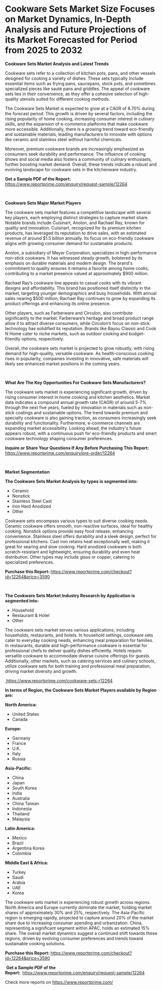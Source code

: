 <p><h1>Cookware Sets Market Size Focuses on Market Dynamics, In-Depth Analysis and Future Projections of its Market Forecasted for Period from 2025 to 2032</h1></p><p><strong>Cookware Sets Market Analysis and Latest Trends</strong></p>
<p><p>Cookware sets refer to a collection of kitchen pots, pans, and other vessels designed for cooking a variety of dishes. These sets typically include essential items such as frying pans, saucepans, stock pots, and sometimes specialized pieces like sauté pans and griddles. The appeal of cookware sets lies in their convenience, as they offer a cohesive selection of high-quality utensils suited for different cooking methods.</p><p>The Cookware Sets Market is expected to grow at a CAGR of 8.70% during the forecast period. This growth is driven by several factors, including the rising popularity of home cooking, increasing consumer interest in culinary skills, and the expansion of e-commerce platforms that make cookware more accessible. Additionally, there is a growing trend toward eco-friendly and sustainable materials, leading manufacturers to innovate with options like ceramic and stainless steel without harmful chemicals.</p><p>Moreover, premium cookware brands are increasingly emphasized as consumers seek durability and performance. The influence of cooking shows and social media also fosters a community of culinary enthusiasts, further boosting market demand. Overall, these trends indicate a robust and evolving landscape for cookware sets in the kitchenware industry.</p></p>
<p><strong>Get a Sample PDF of the Report:&nbsp;</strong> <a href="https://www.reportprime.com/enquiry/request-sample/12264?utm_campaign=1938&utm_medium=2&utm_source=Github&utm_content=ia&utm_term=18032025&utm_id=cookware-sets">https://www.reportprime.com/enquiry/request-sample/12264</a></p>
<p>&nbsp;</p>
<p><strong>Cookware Sets Major Market Players</strong></p>
<p><p>The cookware sets market features a competitive landscape with several key players, each employing distinct strategies to capture market share. Notable brands include Cuisinart, Anolon, and Rachael Ray, known for quality and innovation. Cuisinart, recognized for its premium kitchen products, has leveraged its reputation to drive sales, with an estimated revenue of around $1.5 billion annually. Its focus on eco-friendly cookware aligns with growing consumer demand for sustainable products.</p><p>Anolon, a subsidiary of Meyer Corporation, specializes in high-performance non-stick cookware. It has witnessed steady growth, bolstered by its emphasis on durable materials and modern design. The brand's commitment to quality ensures it remains a favorite among home cooks, contributing to a market presence valued at approximately $900 million.</p><p>Rachael Ray’s cookware line appeals to casual cooks with its vibrant designs and affordability. This brand has positioned itself distinctly in the market, targeting younger demographics and busy households. With annual sales nearing $500 million, Rachael Ray continues to grow by expanding its product offerings and enhancing its online presence.</p><p>Other players, such as Farberware and Circulon, also contribute significantly to the market. Farberware’s heritage and broad product range allow it to attract diverse consumers, while Circulon’s focus on non-stick technology has solidified its reputation. Brands like Bayou Classic and Cook N Home cater to niche markets, such as outdoor cooking and budget-friendly options, respectively.</p><p>Overall, the cookware sets market is projected to grow robustly, with rising demand for high-quality, versatile cookware. As health-conscious cooking rises in popularity, companies investing in innovative, safe materials will likely see enhanced market positions in the coming years.</p></p>
<p>&nbsp;</p>
<p><strong>What Are The Key Opportunities For Cookware Sets Manufacturers?</strong></p>
<p><p>The cookware sets market is experiencing significant growth, driven by rising consumer interest in home cooking and kitchen aesthetics. Market data indicates a compound annual growth rate (CAGR) of around 5-7% through the next five years, fueled by innovation in materials such as non-stick coatings and sustainable options. The trend towards premium and specialty cookware is also gaining traction, as consumers increasingly seek durability and functionality. Furthermore, e-commerce channels are expanding market accessibility. Looking ahead, the industry's future appears robust, with a continuous push for eco-friendly products and smart cookware technology shaping consumer preferences.</p></p>
<p><strong>Inquire or Share Your Questions If Any Before Purchasing This Report:</strong> <a href="https://www.reportprime.com/enquiry/pre-order/12264?utm_campaign=1938&utm_medium=2&utm_source=Github&utm_content=ia&utm_term=18032025&utm_id=cookware-sets">https://www.reportprime.com/enquiry/pre-order/12264</a></p>
<p>&nbsp;</p>
<p><strong>Market Segmentation</strong></p>
<p><strong>The Cookware Sets Market Analysis by types is segmented into:</strong></p>
<p><ul><li>Ceramic</li><li>Nonstick</li><li>Stainless Steel Cast</li><li>Iron Hard Anodized</li><li>Other</li></ul></p>
<p><p>Cookware sets encompass various types to suit diverse cooking needs. Ceramic cookware offers smooth, non-reactive surfaces, ideal for healthy cooking. Nonstick options provide easy food release, enhancing convenience. Stainless steel offers durability and a sleek design, perfect for professional kitchens. Cast iron retains heat exceptionally well, making it great for searing and slow cooking. Hard anodized cookware is both scratch-resistant and lightweight, ensuring durability and even heat distribution. Other types may include glass or copper, catering to specialized preferences.</p></p>
<p><strong>Purchase this Report:&nbsp;</strong><a href="https://www.reportprime.com/checkout?id=12264&price=3590&utm_campaign=1938&utm_medium=2&utm_source=Github&utm_content=ia&utm_term=18032025&utm_id=cookware-sets">https://www.reportprime.com/checkout?id=12264&price=3590</a></p>
<p>&nbsp;</p>
<p><strong>The Cookware Sets Market Industry Research by Application is segmented into:</strong></p>
<p><ul><li>Household</li><li>Restaurant & Hotel</li><li>Other</li></ul></p>
<p><p>The cookware sets market serves various applications, including households, restaurants, and hotels. In household settings, cookware sets cater to everyday cooking needs, enhancing meal preparation for families. In restaurants, durable and high-performance cookware is essential for professional chefs to deliver quality dishes efficiently. Hotels require versatile cookware to accommodate diverse cuisine offerings for guests. Additionally, other markets, such as catering services and culinary schools, utilize cookware sets for both training and professional meal preparation, driving market diversity and growth.</p></p>
<p><a href="https://www.reportprime.com/cookware-sets-r12264?utm_campaign=1938&utm_medium=2&utm_source=Github&utm_content=ia&utm_term=18032025&utm_id=cookware-sets">&nbsp;https://www.reportprime.com/cookware-sets-r12264</a></p>
<p><strong>In terms of Region, the Cookware Sets Market Players available by Region are:</strong></p>
<p>
    <p> <strong> North America: </strong>
        <ul>
            <li>United States</li>
            <li>Canada</li>
        </ul>
        </p> 
    <p> <strong> Europe: </strong>
        <ul>
            <li>Germany</li>
            <li>France</li>
            <li>U.K.</li>
            <li>Italy</li>
            <li>Russia</li>
        </ul>
        </p> 
    <p> <strong> Asia-Pacific: </strong>
        <ul>
            <li>China</li>
            <li>Japan</li>
            <li>South Korea</li>
            <li>India</li>
            <li>Australia</li>
            <li>China Taiwan</li>
            <li>Indonesia</li>
            <li>Thailand</li>
            <li>Malaysia</li>
        </ul>
        </p> 
    <p> <strong> Latin America: </strong>
        <ul>
            <li>Mexico</li>
            <li>Brazil</li>
            <li>Argentina Korea</li>
            <li>Colombia</li>
        </ul>
        </p> 
    <p> <strong> Middle East & Africa: </strong>
        <ul>
            <li>Turkey</li>
            <li>Saudi</li>
            <li>Arabia</li>
            <li>UAE</li>
            <li>Korea</li>
        </ul>
    </p>
    </p>
<p><p>The cookware sets market is experiencing robust growth across regions. North America and Europe currently dominate the market, holding market shares of approximately 30% and 25%, respectively. The Asia-Pacific region is emerging rapidly, projected to capture around 20% of the market share due to increasing consumer spending and urbanization. China, representing a significant segment within APAC, holds an estimated 15% share. The overall market dynamics suggest a continued shift towards these regions, driven by evolving consumer preferences and trends toward sustainable cooking solutions.</p></p>
<p><strong>Purchase this Report: </strong><a href="https://www.reportprime.com/checkout?id=12264&price=3590&utm_campaign=1938&utm_medium=2&utm_source=Github&utm_content=ia&utm_term=18032025&utm_id=cookware-sets">https://www.reportprime.com/checkout?id=12264&price=3590</a></p>
<p>&nbsp;<strong>Get a Sample PDF of the Report:&nbsp;&nbsp;</strong><a href="https://www.reportprime.com/enquiry/request-sample/12264?utm_campaign=1938&utm_medium=2&utm_source=Github&utm_content=ia&utm_term=18032025&utm_id=cookware-sets">https://www.reportprime.com/enquiry/request-sample/12264</a></p>
<p><strong></strong></p>
<p>Check more reports on <a href="https://www.reportprime.com/?utm_campaign=1938&utm_medium=2&utm_source=Github&utm_content=ia&utm_term=18032025&utm_id=cookware-sets">https://www.reportprime.com/</a></p>